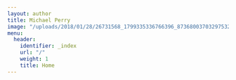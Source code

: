 ```yaml
---
layout: author
title: Michael Perry
image: "/uploads/2018/01/28/26731568_1799335336766396_8736800370329753259_n.jpg"
menu:
  header:
    identifier: _index
    url: "/"
    weight: 1
    title: Home
---
```

